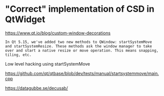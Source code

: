 # "Correct" implementation of CSD in QtWidget

https://www.qt.io/blog/custom-window-decorations

```
In Qt 5.15, we've added two new methods to QWindow: startSystemMove and startSystemResize. These methods ask the window manager to take over and start a native resize or move operation. This means snapping, tiling, etc.
```

Low level hacking using startSystemMove

https://github.com/qt/qtbase/blob/dev/tests/manual/startsystemmove/main.cpp


https://datagubbe.se/decusab/